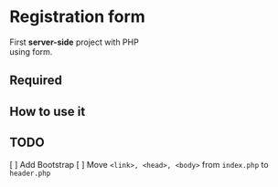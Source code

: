 # Registration form
First **server-side** project with PHP  
using form.

## Required
<!-- It's coming -->

## How to use it
<!-- It's coming -->

## TODO
[ ] Add Bootstrap
[ ] Move `<link>, <head>, <body>` from `index.php` to `header.php`

